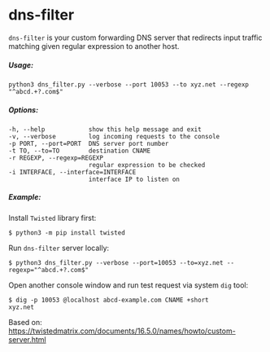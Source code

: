 # dns-filter

`dns-filter` is your custom forwarding DNS server that redirects input traffic matching given regular expression to another host.


##### Usage:

    python3 dns_filter.py --verbose --port 10053 --to xyz.net --regexp "^abcd.+?.com$"


##### Options:

    -h, --help            show this help message and exit
    -v, --verbose         log incoming requests to the console
    -p PORT, --port=PORT  DNS server port number
    -t TO, --to=TO        destination CNAME
    -r REGEXP, --regexp=REGEXP
                          regular expression to be checked
    -i INTERFACE, --interface=INTERFACE
                          interface IP to listen on


##### Example:

Install `Twisted` library first:

    $ python3 -m pip install twisted


Run `dns-filter` server locally:

    $ python3 dns_filter.py --verbose --port=10053 --to=xyz.net --regexp="^abcd.+?.com$"


Open another console window and run test request via system `dig` tool:

    $ dig -p 10053 @localhost abcd-example.com CNAME +short
    xyz.net


Based on: https://twistedmatrix.com/documents/16.5.0/names/howto/custom-server.html
